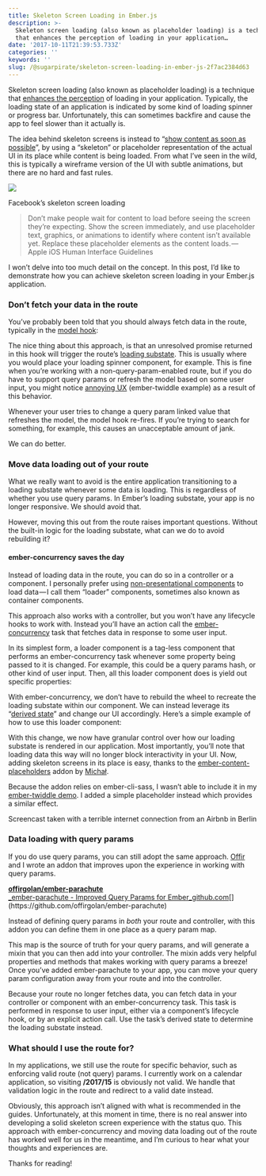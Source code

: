 ```yaml
---
title: Skeleton Screen Loading in Ember.js
description: >-
  Skeleton screen loading (also known as placeholder loading) is a technique
  that enhances the perception of loading in your application…
date: '2017-10-11T21:39:53.733Z'
categories: ''
keywords: ''
slug: /@sugarpirate/skeleton-screen-loading-in-ember-js-2f7ac2384d63
---
```


Skeleton screen loading (also known as placeholder loading) is a technique that [enhances the perception](https://medium.com/ux-for-india/facilitating-better-interactions-using-skeleton-screens-a034a51120a5) of loading in your application. Typically, the loading state of an application is indicated by some kind of loading spinner or progress bar. Unfortunately, this can sometimes backfire and cause the app to feel slower than it actually is.

The idea behind skeleton screens is instead to “[show content as soon as possible](https://developer.apple.com/ios/human-interface-guidelines/app-architecture/loading/)”, by using a “skeleton” or placeholder representation of the actual UI in its place while content is being loaded. From what I’ve seen in the wild, this is typically a wireframe version of the UI with subtle animations, but there are no hard and fast rules.

![](https://cdn-images-1.medium.com/max/800/1*x3sau7_pLGRBTwK1bXGXhw.png)

Facebook’s skeleton screen loading

> Don’t make people wait for content to load before seeing the screen they’re expecting. Show the screen immediately, and use placeholder text, graphics, or animations to identify where content isn’t available yet. Replace these placeholder elements as the content loads. — Apple iOS Human Interface Guidelines

I won’t delve into too much detail on the concept. In this post, I’d like to demonstrate how you can achieve skeleton screen loading in your Ember.js application.

### Don’t fetch your data in the route

You’ve probably been told that you should always fetch data in the route, typically in the [model hook](https://guides.emberjs.com/v2.16.0/tutorial/model-hook/):

The nice thing about this approach, is that an unresolved promise returned in this hook will trigger the route’s [loading substate](https://guides.emberjs.com/v2.16.0/routing/loading-and-error-substates/). This is usually where you would place your loading spinner component, for example. This is fine when you’re working with a non-query-param-enabled route, but if you do have to support query params or refresh the model based on some user input, you might notice [annoying UX](https://ember-twiddle.com/b7489a0682f38df1f2d4a7aefe1eb9c4?openFiles=routes.application.js%2C&route=%2F%3Fgreeting%3DHallo!) (ember-twiddle example) as a result of this behavior.

Whenever your user tries to change a query param linked value that refreshes the model, the model hook re-fires. If you’re trying to search for something, for example, this causes an unacceptable amount of jank.

We can do better.

### Move data loading out of your route

What we really want to avoid is the entire application transitioning to a loading substate whenever some data is loading. This is regardless of whether you use query params. In Ember’s loading substate, your app is no longer responsive. We should avoid that.

However, moving this out from the route raises important questions. Without the built-in logic for the loading substate, what can we do to avoid rebuilding it?

#### ember-concurrency saves the day

Instead of loading data in the route, you can do so in a controller or a component. I personally prefer using [non-presentational components](https://medium.com/@dan_abramov/smart-and-dumb-components-7ca2f9a7c7d0) to load data — I call them “loader” components, sometimes also known as container components.

This approach also works with a controller, but you won’t have any lifecycle hooks to work with. Instead you’ll have an action call the [ember-concurrency](http://ember-concurrency) task that fetches data in response to some user input.

In its simplest form, a loader component is a tag-less component that performs an ember-concurrency task whenever some property being passed to it is changed. For example, this could be a query params hash, or other kind of user input. Then, all this loader component does is yield out specific properties:

With ember-concurrency, we don’t have to rebuild the wheel to recreate the loading substate within our component. We can instead leverage its “[derived state](https://ember-concurrency.com/#/docs/derived-state)” and change our UI accordingly. Here’s a simple example of how to use this loader component:

With this change, we now have granular control over how our loading substate is rendered in our application. Most importantly, you’ll note that loading data this way will no longer block interactivity in your UI. Now, adding skeleton screens in its place is easy, thanks to the [ember-content-placeholders](https://github.com/michalsnik/ember-content-placeholders) addon by [Michał](https://github.com/michalsnik).

Because the addon relies on ember-cli-sass, I wasn’t able to include it in my [ember-twiddle demo](https://ember-twiddle.com/c0f98a5b62287d4a88fa80be65d3ba0d?openFiles=templates.application.hbs%2C). I added a simple placeholder instead which provides a similar effect.

Screencast taken with a terrible internet connection from an Airbnb in Berlin

### Data loading with query params

If you do use query params, you can still adopt the same approach. [Offir](https://twitter.com/offirgolan) and I wrote an addon that improves upon the experience in working with query params.

[**offirgolan/ember-parachute**  
_ember-parachute - Improved Query Params for Ember_github.com](https://github.com/offirgolan/ember-parachute "https://github.com/offirgolan/ember-parachute")[](https://github.com/offirgolan/ember-parachute)

Instead of defining query params in _both_ your route and controller, with this addon you can define them in one place as a query param map.

This map is the source of truth for your query params, and will generate a mixin that you can then add into your controller. The mixin adds very helpful properties and methods that makes working with query params a breeze! Once you’ve added ember-parachute to your app, you can move your query param configuration away from your route and into the controller.

Because your route no longer fetches data, you can fetch data in your controller or component with an ember-concurrency task. This task is performed in response to user input, either via a component’s lifecycle hook, or by an explicit action call. Use the task’s derived state to determine the loading substate instead.

### What should I use the route for?

In my applications, we still use the route for specific behavior, such as enforcing valid route (not query) params. I currently work on a calendar application, so visiting **/2017/15** is obviously not valid. We handle that validation logic in the route and redirect to a valid date instead.

Obviously, this approach isn’t aligned with what is recommended in the guides. Unfortunately, at this moment in time, there is no real answer into developing a solid skeleton screen experience with the status quo. This approach with ember-concurrency and moving data loading out of the route has worked well for us in the meantime, and I’m curious to hear what your thoughts and experiences are.

Thanks for reading!